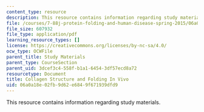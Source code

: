 ```yaml
---
content_type: resource
description: This resource contains information regarding study materials.
file: /courses/7-88j-protein-folding-and-human-disease-spring-2015/06a0a18e02fb9d62e6849f671939dfd9_MIT7_88JS15_CollagenS.pdf
file_size: 607932
file_type: application/pdf
learning_resource_types: []
license: https://creativecommons.org/licenses/by-nc-sa/4.0/
ocw_type: OCWFile
parent_title: Study Materials
parent_type: CourseSection
parent_uid: 3dcef3c4-558f-b1a1-6454-3df57ecd8a72
resourcetype: Document
title: Collagen Structure and Folding In Vivo
uid: 06a0a18e-02fb-9d62-e684-9f671939dfd9
---
```

This resource contains information regarding study materials.